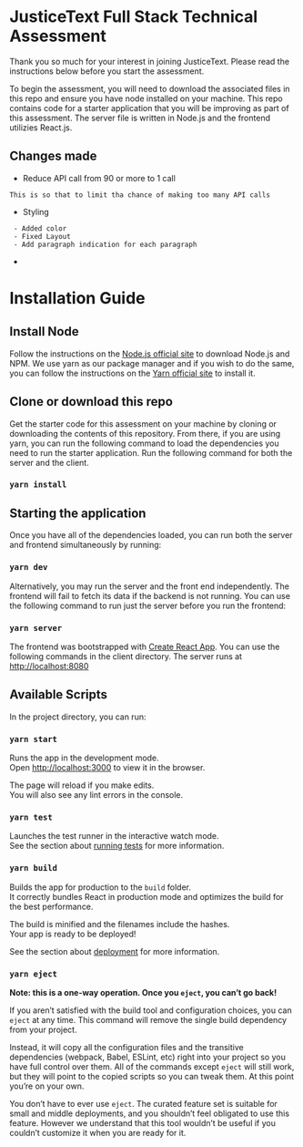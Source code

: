 # JusticeText Full Stack Technical Assessment

Thank you so much for your interest in joining JusticeText. Please read the instructions below before you start the assessment.

To begin the assessment, you will need to download the associated files in this repo and ensure you have node installed on your machine. This repo contains code for a starter application that you will be improving as part of this assessment. The server file is written in Node.js and the frontend utilizies React.js.

## Changes made

* Reduce API call from 90 or more to 1 call
```
This is so that to limit tha chance of making too many API calls
```
* Styling
```
 - Added color
 - Fixed Layout
 - Add paragraph indication for each paragraph
```
* 





# Installation Guide

## Install Node

Follow the instructions on the [Node.js official site](https://nodejs.org/en/download/) to download Node.js and NPM. We use yarn as our package manager and if you wish to do the same, you can follow the instructions on the [Yarn official site](https://classic.yarnpkg.com/en/docs/install) to install it.

## Clone or download this repo

Get the starter code for this assessment on your machine by cloning or downloading the contents of this repository. From there, if you are using yarn, you can run the following command to load the dependencies you need to run the starter application. Run the following command for both the server and the client.

### `yarn install`
  
## Starting the application

Once you have all of the dependencies loaded, you can run both the server and frontend simultaneously by running:

### `yarn dev`

Alternatively, you may run the server and the front end independently. The frontend will fail to fetch its data if the backend is not running. You can use the following command to run just the server before you run the frontend:

### `yarn server`

The frontend was bootstrapped with [Create React App](https://github.com/facebook/create-react-app). You can use the following commands in the client directory.
The server runs at [http://localhost:8080](http://localhost:8080)

## Available Scripts

In the project directory, you can run:

### `yarn start`

Runs the app in the development mode.<br />
Open [http://localhost:3000](http://localhost:3000) to view it in the browser.

The page will reload if you make edits.<br />
You will also see any lint errors in the console.

### `yarn test`

Launches the test runner in the interactive watch mode.<br />
See the section about [running tests](https://facebook.github.io/create-react-app/docs/running-tests) for more information.

### `yarn build`

Builds the app for production to the `build` folder.<br />
It correctly bundles React in production mode and optimizes the build for the best performance.

The build is minified and the filenames include the hashes.<br />
Your app is ready to be deployed!

See the section about [deployment](https://facebook.github.io/create-react-app/docs/deployment) for more information.

### `yarn eject`

**Note: this is a one-way operation. Once you `eject`, you can’t go back!**

If you aren’t satisfied with the build tool and configuration choices, you can `eject` at any time. This command will remove the single build dependency from your project.

Instead, it will copy all the configuration files and the transitive dependencies (webpack, Babel, ESLint, etc) right into your project so you have full control over them. All of the commands except `eject` will still work, but they will point to the copied scripts so you can tweak them. At this point you’re on your own.

You don’t have to ever use `eject`. The curated feature set is suitable for small and middle deployments, and you shouldn’t feel obligated to use this feature. However we understand that this tool wouldn’t be useful if you couldn’t customize it when you are ready for it.
